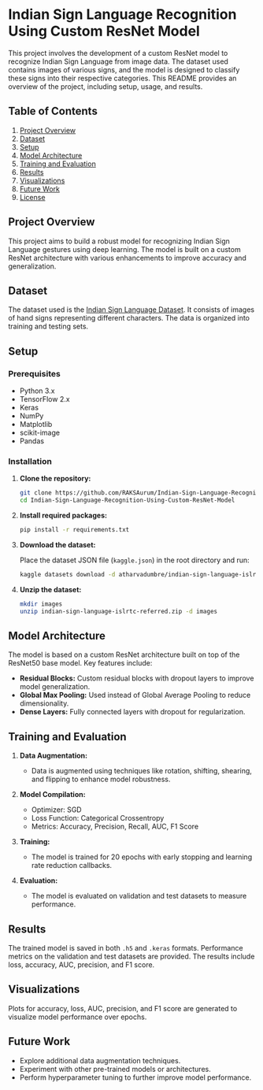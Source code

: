 # Indian Sign Language Recognition Using Custom ResNet Model

This project involves the development of a custom ResNet model to recognize Indian Sign Language from image data. The dataset used contains images of various signs, and the model is designed to classify these signs into their respective categories. This README provides an overview of the project, including setup, usage, and results.

## Table of Contents

1. [Project Overview](#project-overview)
2. [Dataset](#dataset)
3. [Setup](#setup)
4. [Model Architecture](#model-architecture)
5. [Training and Evaluation](#training-and-evaluation)
6. [Results](#results)
7. [Visualizations](#visualizations)
8. [Future Work](#future-work)
9. [License](#license)

## Project Overview

This project aims to build a robust model for recognizing Indian Sign Language gestures using deep learning. The model is built on a custom ResNet architecture with various enhancements to improve accuracy and generalization.

## Dataset

The dataset used is the [Indian Sign Language Dataset](https://www.kaggle.com/datasets/atharvadumbre/indian-sign-language-islrtc-referred). It consists of images of hand signs representing different characters. The data is organized into training and testing sets.

## Setup

### Prerequisites

- Python 3.x
- TensorFlow 2.x
- Keras
- NumPy
- Matplotlib
- scikit-image
- Pandas

### Installation

1. **Clone the repository:**

   ```bash
   git clone https://github.com/RAKSAurum/Indian-Sign-Language-Recognition-Using-Custom-ResNet-Model.git
   cd Indian-Sign-Language-Recognition-Using-Custom-ResNet-Model
   ```

2. **Install required packages:**

   ```bash
   pip install -r requirements.txt
   ```

3. **Download the dataset:**

   Place the dataset JSON file (`kaggle.json`) in the root directory and run:

   ```bash
   kaggle datasets download -d atharvadumbre/indian-sign-language-islrtc-referred
   ```

4. **Unzip the dataset:**

   ```bash
   mkdir images
   unzip indian-sign-language-islrtc-referred.zip -d images
   ```

## Model Architecture

The model is based on a custom ResNet architecture built on top of the ResNet50 base model. Key features include:

- **Residual Blocks:** Custom residual blocks with dropout layers to improve model generalization.
- **Global Max Pooling:** Used instead of Global Average Pooling to reduce dimensionality.
- **Dense Layers:** Fully connected layers with dropout for regularization.

## Training and Evaluation

1. **Data Augmentation:**
   - Data is augmented using techniques like rotation, shifting, shearing, and flipping to enhance model robustness.

2. **Model Compilation:**
   - Optimizer: SGD
   - Loss Function: Categorical Crossentropy
   - Metrics: Accuracy, Precision, Recall, AUC, F1 Score

3. **Training:**
   - The model is trained for 20 epochs with early stopping and learning rate reduction callbacks.

4. **Evaluation:**
   - The model is evaluated on validation and test datasets to measure performance.

## Results

The trained model is saved in both `.h5` and `.keras` formats. Performance metrics on the validation and test datasets are provided. The results include loss, accuracy, AUC, precision, and F1 score.

## Visualizations

Plots for accuracy, loss, AUC, precision, and F1 score are generated to visualize model performance over epochs.

## Future Work

- Explore additional data augmentation techniques.
- Experiment with other pre-trained models or architectures.
- Perform hyperparameter tuning to further improve model performance.
